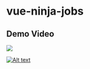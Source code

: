 # vue-ninja-jobs

## Demo Video

![](https://i.imgur.com/ijnZ6mJ.gif)

[![Alt text](https://i.imgur.com/QTu02tR.png)](https://youtu.be/7vn55R2zEDE)

